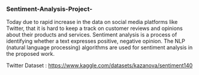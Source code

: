### Sentiment-Analysis-Project-
Today due to rapid increase in the data on social media platforms like Twitter,
that it is hard to keep a track on customer reviews and opinions about their
products and services. Sentiment analysis is a process of identifying whether
a text expresses positive, negative opinion. The NLP (natural language
processing) algorithms are used for sentiment analysis in the proposed work.

Twitter Dataset : https://www.kaggle.com/datasets/kazanova/sentiment140
